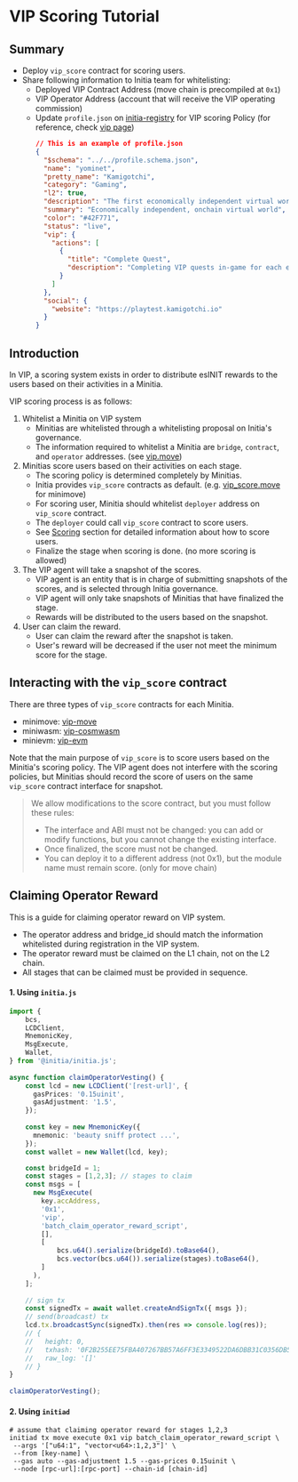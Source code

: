 # VIP Scoring Tutorial

## Summary

- Deploy `vip_score` contract for scoring users.
- Share following information to Initia team for whitelisting:
  - Deployed VIP Contract Address (move chain is precompiled at `0x1`)
  - VIP Operator Address (account that will receive the VIP operating commission)
  - Update `profile.json` on [initia-registry](https://github.com/initia-labs/initia-registry) for VIP scoring Policy (for reference, check [vip page](https://app.testnet.initia.xyz/vip))
    ```json
    // This is an example of profile.json
    {
      "$schema": "../../profile.schema.json",
      "name": "yominet",
      "pretty_name": "Kamigotchi",
      "category": "Gaming",
      "l2": true,
      "description": "The first economically independent virtual world living onchain. Home to the Kamigotchi.",
      "summary": "Economically independent, onchain virtual world",
      "color": "#42F771",
      "status": "live",
      "vip": {
        "actions": [
          {
            "title": "Complete Quest",
            "description": "Completing VIP quests in-game for each epoch."
          }
        ]
      },
      "social": {
        "website": "https://playtest.kamigotchi.io"
      }
    }
    ```

## Introduction
In VIP, a scoring system exists in order to distribute esINIT rewards to the users based on their activities in a Minitia.

VIP scoring process is as follows:

1. Whitelist a Minitia on VIP system
    - Minitias are whitelisted through a whitelisting proposal on Initia's governance.
    - The information required to whitelist a Minitia are `bridge`, `contract`, and `operator` addresses. (see [vip.move](https://github.com/initia-labs/movevm/blob/cbb9e0d2d903b79fd0d2bcfed1aa01c7503ca98c/precompile/modules/initia_stdlib/sources/vip/vip.move#L868))
2. Minitias score users based on their activities on each stage.
    - The scoring policy is determined completely by Minitias.
    - Initia provides `vip_score` contracts as default. (e.g. [vip_score.move](https://github.com/initia-labs/movevm/blob/main/precompile/modules/minitia_stdlib/sources/vip/score.move) for minimove)
    - For scoring user, Minitia should whitelist `deployer` address on `vip_score` contract.
    - The `deployer` could call `vip_score` contract to score users.
    - See [Scoring](#step-2-scoring) section for detailed information about how to score users.
    - Finalize the stage when scoring is done. (no more scoring is allowed)
3. The VIP agent will take a snapshot of the scores.
    - VIP agent is an entity that is in charge of submitting snapshots of the scores, and is selected through Initia governance.
    - VIP agent will only take snapshots of Minitias that have finalized the stage. 
    - Rewards will be distributed to the users based on the snapshot.
4. User can claim the reward.
    - User can claim the reward after the snapshot is taken.
    - User's reward will be decreased if the user not meet the minimum score for the stage.


## Interacting with the `vip_score` contract

There are three types of `vip_score` contracts for each Minitia.

- minimove: [vip-move](./minimove/README.md)
- miniwasm: [vip-cosmwasm](https://github.com/initia-labs/vip-cosmwasm/blob/14bab45bc5dbc3d3efd29ce987658489fa541d54/README.md)
- minievm: [vip-evm](https://github.com/initia-labs/vip-evm/blob/927653295803716e4aaf14c6ffa24924f664e359/README.md)

Note that the main purpose of `vip_score` is to score users based on the Minitia's scoring policy. The VIP agent does not interfere with the scoring policies, but Minitias should record the score of users on the same `vip_score` contract interface for snapshot.

> We allow modifications to the score contract, but you must follow these rules:
> - The interface and ABI must not be changed: you can add or modify functions, but you cannot change the existing interface.
> - Once finalized, the score must not be changed.
> - You can deploy it to a different address (not 0x1), but the module name must remain score. (only for move chain)


## Claiming Operator Reward

This is a guide for claiming operator reward on VIP system. 

- The operator address and bridge_id should match the information whitelisted during registration in the VIP system. 
- The operator reward must be claimed on the L1 chain, not on the L2 chain.
- All stages that can be claimed must be provided in sequence.

#### 1. Using `initia.js`

```typescript
import {
    bcs,
    LCDClient,
    MnemonicKey,
    MsgExecute,
    Wallet,
} from '@initia/initia.js';
  
async function claimOperatorVesting() {
    const lcd = new LCDClient('[rest-url]', {
      gasPrices: '0.15uinit',
      gasAdjustment: '1.5',
    });
  
    const key = new MnemonicKey({
      mnemonic: 'beauty sniff protect ...',
    });
    const wallet = new Wallet(lcd, key);

    const bridgeId = 1;
    const stages = [1,2,3]; // stages to claim
    const msgs = [
      new MsgExecute(
        key.accAddress,
        '0x1',
        'vip',
        'batch_claim_operator_reward_script',
        [],
        [
            bcs.u64().serialize(bridgeId).toBase64(),
            bcs.vector(bcs.u64()).serialize(stages).toBase64(),
        ]
      ),
    ];
  
    // sign tx
    const signedTx = await wallet.createAndSignTx({ msgs });
    // send(broadcast) tx
    lcd.tx.broadcastSync(signedTx).then(res => console.log(res));
    // {
    //   height: 0,
    //   txhash: '0F2B255EE75FBA407267BB57A6FF3E3349522DA6DBB31C0356DB588CC3933F37',
    //   raw_log: '[]'
    // }
}
  
claimOperatorVesting();
```

#### 2. Using `initiad`

```shell
# assume that claiming operator reward for stages 1,2,3
initiad tx move execute 0x1 vip batch_claim_operator_reward_script \
 --args '["u64:1", "vector<u64>:1,2,3"]' \ 
 --from [key-name] \
 --gas auto --gas-adjustment 1.5 --gas-prices 0.15uinit \
 --node [rpc-url]:[rpc-port] --chain-id [chain-id]
```